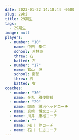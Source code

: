 ```yaml
---
date: 2023-01-22 14:18:44 -0500
slug: 29ki
title: 29期生
tags:
  - 29期生
image: null
players:
  - number: "10"
    name: 中田　季仁
    school: 若林東
    threw: 右
    batted: 右
  - number: "17"
    name: 石山　漣
    school: 南部
    threw: 右
    batted: 右
coaches:
  - number: "30"
    name: 金丸　雅俊監督
  - number: "29"
    name: 岡崎　誠治ヘッドコーチ
  - name: 真崎　博文コーチ
  - name: 川井　康裕コーチ
  - number: ""
    name: 飛川　伸コーチ
  - name: 石川　仁志コーチ
---
```


